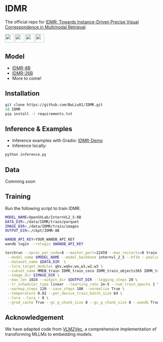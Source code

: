 # IDMR

The official repo for [IDMR: Towards Instance-Driven Precise Visual Correspondence in Multimodal Retrieval](https://arxiv.org/pdf/2504.00954). 


<a target="_blank" href="https://arxiv.org/pdf/2504.00954">
<img style="height:22pt" src="https://img.shields.io/badge/-Paper-black?style=flat&logo=arxiv"></a>
<a target="_blank" href="https://github.com/BwLiu01/IDMR">
<img style="height:22pt" src="https://img.shields.io/badge/-Code-green?style=flat&logo=github"></a>
<a target="_blank" href="https://huggingface.co/lbw18601752667/IDMR-8B">
<img style="height:22pt" src="https://img.shields.io/badge/-🤗%20Models-red?style=flat"></a>
<a target="_blank" href="https://huggingface.co/spaces/lbw18601752667/IDMR-demo">
<img style="height:22pt" src="https://img.shields.io/badge/-🤗%20Demo-red?style=flat"></a>


## Model
 - [IDMR-8B](https://huggingface.co/lbw18601752667/IDMR-8B)
 - [IDMR-26B](https://huggingface.co/lbw18601752667/IDMR-26B)
 - More to come!

## Installation
```bash
git clone https://github.com/BwLiu01/IDMR.git
cd IDMR
pip install -r requirements.txt
```

## Inference & Examples
- Inference examples with Gradio: [IDMR-Demo](https://huggingface.co/spaces/lbw18601752667/IDMR-demo)
- Inference locally:
```bash
python inference.py
```

## Data
Comming soon

## Training
Run the following script to train IDMR.
```bash
MODEL_NAME=OpenGVLab/InternVL2_5-8B
DATA_DIR=./data/IDMR/train/parquet
IMAGE_DIR=./data/IDMR/train/images
OUTPUT_DIR=./ckpt/IDMR-8B

WANDB_API_KEY=YOUR_WANDB_API_KEY
wandb login --relogin $WANDB_API_KEY

torchrun --nproc_per_node=8 --master_port=22459 --max_restarts=0 train.py \
 --model_name $MODEL_NAME --model_backbone internvl_2_5 --bf16 --pooling last \
 --dataset_name $DATA_DIR  \
 --lora_target_modules qkv,wqkv,wo,w1,w2,w3 \
 --subset_name MMEB_train IDMR_train_coco IDMR_train_objects365 IDMR_train_openimages \
 --image_dir $IMAGE_DIR \
 --max_len 1024 --output_dir $OUTPUT_DIR --logging_steps 20 \
 --lr_scheduler_type linear --learning_rate 2e-5 --num_train_epochs 1 \
 --warmup_steps 120 --save_steps 100 --normalize True \
 --temperature 0.02 --per_device_train_batch_size 64 \
 --lora --lora_r 8 \
 --grad_cache True --gc_q_chunk_size 8 --gc_p_chunk_size 8 --wandb True\
```


## Acknowledgement
We have adapted code from [VLM2Vec](https://github.com/TIGER-AI-Lab/VLM2Vec), a comprehensive implementation of transforming MLLMs to embedding models.


